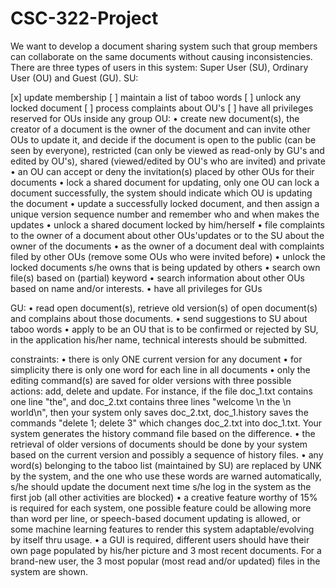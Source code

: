 # CSC-322-Project


  We want to develop a document sharing system such that group members can collaborate on the same documents without causing inconsistencies. There are three types of users in this system: Super User (SU), Ordinary User (OU) and Guest (GU). 
SU:

[x]	update membership
[ ]	maintain a list of taboo words
[ ]	unlock any locked document
[ ]	process complaints about OU's
[ ]	have all privileges reserved for OUs inside any group
OU:
•	create new document(s), the creator of a document is the owner of the document and can invite other OUs to update it, and decide if the document is open to the public (can be seen by everyone), restricted (can only be viewed as read-only by GU's and edited by OU's), shared (viewed/edited by OU's who are invited) and private
•	an OU can accept or deny the invitation(s) placed by other OUs for their documents
•	lock a shared document for updating, only one OU can lock a document successfully, the system should indicate which OU is updating the document
•	update a successfully locked document, and then assign a unique version sequence number and remember who and when makes the updates
•	unlock a shared document locked by him/herself
•	file complaints to the owner of a document about other OUs'updates or to the SU about the owner of the documents
•	as the owner of a document deal with complaints filed by other OUs (remove some OUs who were invited before)
•	unlock the locked documents s/he owns that is being updated by others
•	search own file(s) based on (partial) keyword
•	search information about other OUs based on name and/or interests.
•	have all privileges for GUs

GU:
•	read open document(s), retrieve old version(s) of open document(s) and complains about those documents.
•	send suggestions to SU about taboo words
•	apply to be an OU that is to be confirmed or rejected by SU, in the application his/her name, technical interests should be submitted.

constraints:
•	there is only ONE current version for any document
•	for simplicity there is only one word for each line in all documents 
•	only the editing command(s) are saved for older versions with three possible actions: add, delete and update. For instance, if the file doc_1.txt contains one line "the", and doc_2.txt contains three lines "welcome \n the \n world\n", then your system only saves doc_2.txt, doc_1.history saves the commands "delete 1; delete 3" which changes doc_2.txt into doc_1.txt. Your system generates the history command file based on the difference.
•	the retrieval of older versions of documents should be done by your system based on the current version and possibly a sequence of history files. 
•	any word(s) belonging to the taboo list (maintained by SU) are replaced by UNK by the system, and the one who use these words are warned automatically, s/he should update the document next time s/he log in the system as the first job (all other activities are blocked)
•	a creative feature worthy of 15% is required for each system, one possible feature could be allowing more than word per line, or speech-based document updating is allowed, or some machine learning features to render this system adaptable/evolving by itself thru usage. 
•	a GUI is required, different users should have their own page populated by his/her picture and 3 most recent documents. For a brand-new user, the 3 most popular (most read and/or updated) files in the system are shown.

